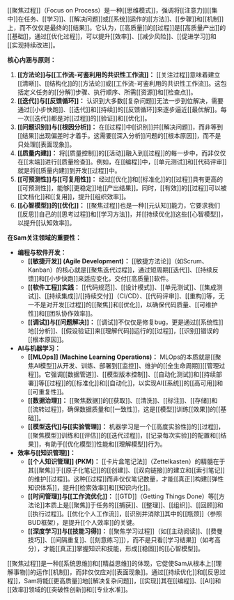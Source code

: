 [[聚焦过程]]（Focus on Process）是一种[[思维模式]]，强调将[[注意力]][[集中]]在任务、[[学习]]、[[解决问题]]或[[系统]]运作的[[方法]]、[[步骤]]和[[机制]]上，而不仅仅是最终的[[结果]]。它认为，[[高质量]]的[[过程]]是[[高质量产出]]的[[基础]]，通过[[优化过程]]，可以提升[[效率]]、[[减少风险]]、[[促进学习]]和[[实现持续改进]]。

**核心内涵与原则：**

1.  **[[方法论]]与[[工作流-可鉴利用的共识性工作流]]：** [[关注过程]]意味着建立[[清晰]]、[[结构化]]的[[方法论]]或[[工作流-可鉴利用的共识性工作流]]。这包括定义任务的[[分解]]步骤、执行顺序、所需[[资源]]和[[检查点]]。
2.  **[[迭代]]与[[反馈循环]]：** 认识到大多数[[复杂问题]]无法一步到位解决，需要通过[[小步快跑]]、[[迭代]]和[[持续]]的[[反馈循环]]来逐步逼近[[最优解]]。每一次[[迭代]]都是对[[过程]]的[[验证]]和[[优化]]。
3.  **[[问题识别]]与[[根因分析]]：** 在[[过程]]中[[识别]]并[[解决问题]]，而非等到[[结果]]出现偏差时才着手。这需要[[深入分析]]问题的[[根本原因]]，而不是只处理[[表面现象]]。
4.  **[[质量内建]]：** 将[[质量控制]]的[[活动]]融入到[[过程]]的每一步中，而非仅仅在[[末端]]进行[[质量检查]]。例如，在[[编程]]中，[[单元测试]]和[[代码评审]]就是将[[质量内建]]到开发[[过程]]中。
5.  **[[可预测性]]与[[可复用性]]：** 经过[[优化]]和[[标准化]]的[[过程]]具有更高的[[可预测性]]，能够[[更稳定]]地[[产出结果]]。同时，[[有效]]的[[过程]]可以被[[文档化]]和[[复用]]，提升[[组织效率]]。
6.  **[[心智模型]]的[[优化]]：** [[聚焦过程]]也是一种[[元认知]]能力，它要求我们[[反思]]自己的[[思考过程]]和[[学习方法]]，并[[持续优化]]这些[[心智模型]]，以提升[[认知效率]]。

**在Sam关注领域的重要性：**

*   **编程与软件开发：**
    *   **[[敏捷开发]] (Agile Development)：** [[敏捷方法论]]（如Scrum、Kanban）的核心就是[[聚焦迭代过程]]，通过短周期[[迭代]]、[[持续反馈]]和[[小步快跑]]来适应变化，交付[[高质量]]软件。
    *   **[[软件工程]]实践：** [[代码规范]]、[[设计模式]]、[[单元测试]]、[[集成测试]]、[[持续集成]]/[[持续交付]]（CI/CD）、[[代码评审]]、[[重构]]等，无一不是对开发[[过程]]的[[聚焦]]和[[优化]]，以确保代码质量、[[可维护性]]和[[团队协作效率]]。
    *   **[[调试]]与[[问题解决]]：** [[调试]]不仅仅是修复bug，更是通过[[系统性]]地[[分析]]、[[假设验证]]来[[理解代码]]运行的[[过程]]，[[识别]]错误的[[根本原因]]。
*   **AI与机器学习：**
    *   **[[MLOps]] (Machine Learning Operations)：** MLOps的本质就是[[聚焦AI模型]]从开发、训练、部署到[[监控]]、维护的[[全生命周期]][[管理过程]]。它强调[[数据管道]]、[[模型版本控制]]、[[自动化测试]]和[[持续部署]]等[[过程]]的[[标准化]]和[[自动化]]，以实现AI[[系统]]的[[高可用]]和[[可重复性]]。
    *   **[[数据治理]]：** [[聚焦数据]]的[[获取]]、[[清洗]]、[[标注]]、[[存储]]和[[流转过程]]，确保数据质量和[[一致性]]，这是[[模型]]训练[[效果]]的[[基础]]。
    *   **[[模型迭代]]与[[实验管理]]：** 机器学习是一个[[高度实验性]]的[[过程]]，[[聚焦模型]]训练和[[评估]]的[[迭代过程]]，[[记录每次实验]]的配置和[[结果]]，有助于[[优化模型]]性能和[[理解模型]]行为。
*   **效率与[[知识管理]]：**
    *   **[[个人知识管理]] (PKM)：** [[卡片盒笔记法]]（Zettelkasten）的精髓在于其[[聚焦]]于[[原子化笔记]]的[[创建]]、[[双向链接]]的建立和[[索引笔记]]的维护[[过程]]。这种[[过程]]而非仅仅笔记数量，才能[[真正]]构建[[弹性知识体系]]，提升[[检索效率]]和[[知识内化]]。
    *   **[[时间管理]]与[[工作流优化]]：** [[GTD]]（Getting Things Done）等[[方法论]]本质上是[[聚焦]]于任务的[[捕获]]、[[整理]]、[[组织]]、[[回顾]]和[[执行过程]]。[[优化个人工作流]]，[[识别并消除]]其中的[[瓶颈]]（参照BUD框架），是提升[[个人效率]]的关键。
    *   **[[深度学习]]与[[技能习得]]：** [[聚焦学习过程]]（如[[主动阅读]]、[[费曼技巧]]、[[间隔重复]]、[[刻意练习]]），而不是只看[[学习结果]]（如考高分），才能[[真正]]掌握知识和技能，形成[[稳固]]的[[心智模型]]。

[[聚焦过程]]是一种[[系统思维]]和[[精益思维]]的体现，它促使Sam从根本上[[理解事物]]的运作[[机制]]，而非仅仅应对[[表面现象]]。通过[[持续优化]]和[[反思过程]]，Sam将能[[更高质量]]地[[解决复杂问题]]，[[实现]]其在[[编程]]、[[AI]]和[[效率]]领域的[[突破性创新]]和[[专业水准]]。